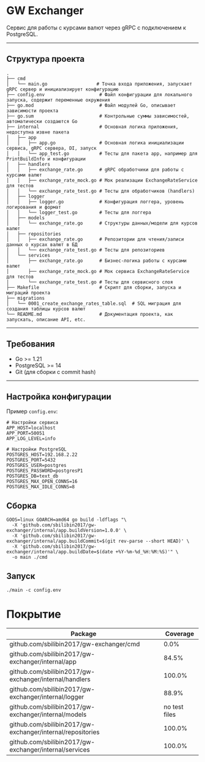 # GW Exchanger

Сервис для работы с курсами валют через gRPC с подключением к PostgreSQL.

---

## Структура проекта

```
.
├── cmd
│   └── main.go                  # Точка входа приложения, запускает gRPC сервер и инициализирует конфигурацию
├── config.env                    # Файл конфигурации для локального запуска, содержит переменные окружения
├── go.mod                        # Файл модулей Go, описывает зависимости проекта
├── go.sum                        # Контрольные суммы зависимостей, автоматически создаются Go
├── internal                      # Основная логика приложения, недоступна извне пакета
│   ├── app
│   │   ├── app.go                # Основная логика инициализации сервиса, gRPC сервера, DI, запуск
│   │   └── app_test.go           # Тесты для пакета app, например для PrintBuildInfo и конфигурации
│   ├── handlers
│   │   ├── exchange_rate.go      # gRPC обработчики для работы с курсами валют
│   │   ├── exchange_rate_mock.go # Мок реализации ExchangeRateService для тестов
│   │   └── exchange_rate_test.go # Тесты для обработчиков (handlers)
│   ├── logger
│   │   ├── logger.go             # Конфигурация логгера, уровень логирования и формат
│   │   └── logger_test.go        # Тесты для логгера
│   ├── models
│   │   └── exchange_rate.go      # Структуры данных/модели для курсов валют
│   ├── repositories
│   │   ├── exchange_rate.go      # Репозитории для чтения/записи данных о курсах валют в БД
│   │   └── exchange_rate_test.go # Тесты для репозиториев
│   └── services
│       ├── exchange_rate.go      # Бизнес-логика работы с курсами валют
│       ├── exchange_rate_mock.go # Мок сервиса ExchangeRateService для тестов
│       └── exchange_rate_test.go # Тесты для сервисного слоя
├── Makefile                      # Скрипт для сборки, запуска и миграций проекта
├── migrations
│   └── 0001_create_exchange_rates_table.sql  # SQL миграция для создания таблицы курсов валют
└── README.md                     # Документация проекта, как запускать, описание API, etc.
```

---

## Требования

- Go >= 1.21  
- PostgreSQL >= 14  
- Git (для сборки с commit hash)  

---

## Настройка конфигурации

Пример `config.env`:

```env
# Настройки сервиса
APP_HOST=localhost
APP_PORT=50051
APP_LOG_LEVEL=info

# Настройки PostgreSQL
POSTGRES_HOST=192.168.2.22
POSTGRES_PORT=5432
POSTGRES_USER=postgres
POSTGRES_PASSWORD=postgresP1
POSTGRES_DB=text_db
POSTGRES_MAX_OPEN_CONNS=16
POSTGRES_MAX_IDLE_CONNS=8
```

## Сборка
```
GOOS=linux GOARCH=amd64 go build -ldflags "\
  -X 'github.com/sbilibin2017/gw-exchanger/internal/app.buildVersion=1.0.0' \
  -X 'github.com/sbilibin2017/gw-exchanger/internal/app.buildCommit=$(git rev-parse --short HEAD)' \
  -X 'github.com/sbilibin2017/gw-exchanger/internal/app.buildDate=$(date +%Y-%m-%d_%H:%M:%S)'" \
  -o main ./cmd
```
## Запуск
```
./main -c config.env
```

# Покрытие

| Package                                        | Coverage   |
|-----------------------------------------------|------------|
| github.com/sbilibin2017/gw-exchanger/cmd       | 0.0%       |
| github.com/sbilibin2017/gw-exchanger/internal/app | 84.5%   |
| github.com/sbilibin2017/gw-exchanger/internal/handlers | 100.0% |
| github.com/sbilibin2017/gw-exchanger/internal/logger | 88.9% |
| github.com/sbilibin2017/gw-exchanger/internal/models | no test files |
| github.com/sbilibin2017/gw-exchanger/internal/repositories | 100.0% |
| github.com/sbilibin2017/gw-exchanger/internal/services | 100.0% |


